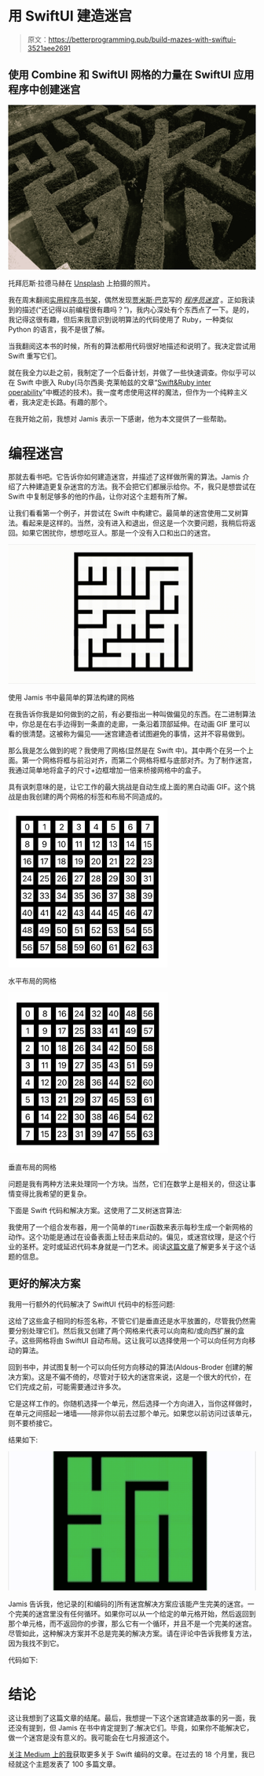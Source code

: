# 用 SwiftUI 建造迷宫

> 原文：<https://betterprogramming.pub/build-mazes-with-swiftui-3521aee2691>

## 使用 Combine 和 SwiftUI 网格的力量在 SwiftUI 应用程序中创建迷宫

![](img/523b92e837fa23905b169c361c8fe5f0.png)

托拜厄斯·拉德马赫在 [Unsplash](https://unsplash.com?utm_source=medium&utm_medium=referral) 上拍摄的照片。

我在周末翻阅[实用程序员书架](https://medium.com/pragmatic-programmers)，偶然发现[贾米斯·巴克](https://medium.com/@jamis)写的 [*程序员迷宫*](https://medium.com/pragmatic-programmers/table-of-contents-ad06b9e5f047) 。正如我读到的描述(“还记得以前编程很有趣吗？”)，我内心深处有个东西点了一下。是的，我记得这很有趣，但后来我意识到说明算法的代码使用了 Ruby，一种类似 Python 的语言，我不是很了解。

当我翻阅这本书的时候，所有的算法都用代码很好地描述和说明了。我决定尝试用 Swift 重写它们。

就在我全力以赴之前，我制定了一个后备计划，并做了一些快速调查。你似乎可以在 Swift 中嵌入 Ruby(马尔西奥·克莱帕兹的文章“[Swift&Ruby inter operability](https://medium.com/@MarcioK/swift-ruby-interoperability-9a0ce9a70fd2)”中概述的技术)。我一度考虑使用这样的魔法，但作为一个纯粹主义者，我决定走长路。有趣的那个。

在我开始之前，我想对 Jamis 表示一下感谢，他为本文提供了一些帮助。

# 编程迷宫

那就去看书吧。它告诉你如何建造迷宫，并描述了这样做所需的算法。Jamis 介绍了六种建造更复杂迷宫的方法。我不会把它们都展示给你。不，我只是想尝试在 Swift 中复制足够多的他的作品，让你对这个主题有所了解。

让我们看看第一个例子，并尝试在 Swift 中构建它。最简单的迷宫使用二叉树算法。看起来是这样的。当然，没有进入和退出，但这是一个次要问题，我稍后将返回。如果它困扰你，想想吃豆人。那是一个没有入口和出口的迷宫。

![](img/adebc7a690b17ebe36133b28c9106db1.png)

使用 Jamis 书中最简单的算法构建的网格

在我告诉你我是如何做到的之前，有必要指出一种叫做偏见的东西。在二进制算法中，你总是在右手边得到一条直的走廊，一条沿着顶部延伸。在动画 GIF 里可以看的很清楚。这被称为偏见——迷宫建造者试图避免的事情，这并不容易做到。

那么我是怎么做到的呢？我使用了网格(显然是在 Swift 中)。其中两个在另一个上面。第一个网格将框与前沿对齐，而第二个网格将框与底部对齐。为了制作迷宫，我通过简单地将盒子的尺寸+边框增加一倍来桥接网格中的盒子。

具有讽刺意味的是，让它工作的最大挑战是自动生成上面的黑白动画 GIF。这个挑战是由我创建的两个网格的标签和布局不同造成的。

![](img/540b008389e397f9505b7b5132318bf7.png)

水平布局的网格

![](img/582d49459772ff2a3da05d43a3d3e378.png)

垂直布局的网格

问题是我有两种方法来处理同一个方块。当然，它们在数学上是相关的，但这让事情变得比我希望的更复杂。

下面是 Swift 代码和解决方案。这使用了二叉树迷宫算法:

我使用了一个组合发布器，用一个简单的`Timer`函数来表示每秒生成一个新网格的动作。这个功能是通过在设备表面上轻击来启动的。偏见，或迷宫纹理，是这个行业的圣杯。定时或延迟代码本身就是一门艺术。阅读[这篇文章](/using-timers-and-delays-in-swiftui-2-1362f664f013)了解更多关于这个话题的信息。

## 更好的解决方案

我用一行额外的代码解决了 SwiftUI 代码中的标签问题:

这给了这些盒子相同的标签名称，不管它们是垂直还是水平放置的，尽管我仍然需要分别处理它们。然后我又创建了两个网格来代表可以向南和/或向西扩展的盒子。这些网格将由 SwiftUI 自动布局。这让我可以选择使用一个可以向任何方向移动的算法。

回到书中，并试图复制一个可以向任何方向移动的算法(Aldous-Broder 创建的解决方案)。这是不偏不倚的，尽管对于较大的迷宫来说，这是一个很大的代价，在它们完成之前，可能需要通过许多次。

它是这样工作的。你随机选择一个单元，然后选择一个方向进入，当你这样做时，在单元之间搭起一堵墙——除非你以前去过那个单元。如果您以前访问过该单元，则不要桥接它。

结果如下:

![](img/619199144aa586ab46da313c95dcb9e6.png)

Jamis 告诉我，他记录的[和编码的]所有迷宫解决方案应该能产生完美的迷宫。一个完美的迷宫里没有任何循环。如果你可以从一个给定的单元格开始，然后返回到那个单元格，而不返回你的步骤，那么它有一个循环，并且不是一个完美的迷宫。尽管如此，这种解决方案并不总是完美的解决方案。请在评论中告诉我修复方法，因为我找不到它。

代码如下:

# 结论

这让我想到了这篇文章的结尾。最后，我想提一下这个迷宫建造故事的另一面，我还没有提到，但 Jamis 在书中肯定提到了:解决它们。毕竟，如果你不能解决它，做一个迷宫是没有意义的。我可能会在七月报道这个。

[关注 Medium 上的我](https://marklucking.medium.com/)获取更多关于 Swift 编码的文章。在过去的 18 个月里，我已经就这个主题发表了 100 多篇文章。